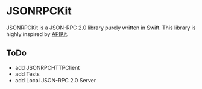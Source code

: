 # JSONRPCKit
JSONRPCKit is a JSON-RPC 2.0 library purely written in Swift. This library is highly inspired by [APIKit](https://github.com/ishkawa/APIKit).

## ToDo
- add JSONRPCHTTPClient
- add Tests
- add Local JSON-RPC 2.0 Server
